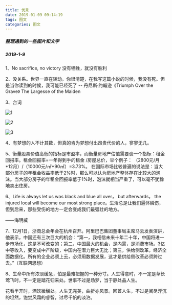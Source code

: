 ```yaml
---
title: 优秀
date: 2019-01-09 09:14:19
tags: 图文
categories: 图文
---
```


##### 整理遇到的一些图片和文字



##### 2019-1-9

1、No sacrifice, no victory    没有牺牲，就没有胜利



2、没关系。世界一直在转动。你很清楚，在我写这篇小说的时候，我没有死。但是当你读到的时候，我可能已经死了 -- 丹尼斯·约翰逊《Triumph Over the Grave》 The Largesse of the Maiden

3、台词

![1](1.png)

![2](2.png)

![3](3.png)

4、有梦想的人不计其数，但真的肯为梦想付出昂贵代价的人，寥寥无几。

5、衡量股票价值高低的指标是市盈率，而衡量房地产估值需要谈一个指标：租金回报率。租金回报率=一年得到手的租金 /房屋总价，举个例子：
（2800元/月*12月）/（10000元/㎡*90㎡）=3.73%。
在国际市场比较普遍的说法是：当大部分房子的年租金收益率低于2%时，那么可以认为房地产整体存在比较大的泡沫。当大部分房子的年租金回报率低于1%时，泡沫就相当严重了，可以毫不犹豫地卖出住房。

6、Life is always let us was black and blue all over， but afterwards， the injured local will become our most strong place。生活总是让我们遍体鳞伤，但到后来，那些受伤的地方一定会变成我们最强壮的地方。

——海明威

7、12月1日，浙商总会年会在杭州召开。阿里巴巴集团董事局主席马云发表演讲，他表示，中国还有三次巨大的机会：“第一，我相信未来十年二十年，中国将进一步市场化，这是不可改变的；第二，中国最大的机会，是内需，是消费市场。3亿中等收入，要变成中产阶级，中国内在潜力巨大无比；第三，供给侧改革，经济全面数据化。所有的企业必须上云，必须用数据发展，这才是供给侧改革必须跨过去。”（互联网思想）

8、生命中所有浓淡缓急，怕是最难把握的一种分寸。人生得意时，不一定是草长莺飞时，不一定是踏花归来处。世事不过是场梦，当于静处品人生。

花看半开时，酒饮微醺处。人生无完美，曲折亦风景。回首人生，不过是阅尽浮沉的坦然，饱尝风霜的睿智，过尽千帆的淡泊。

